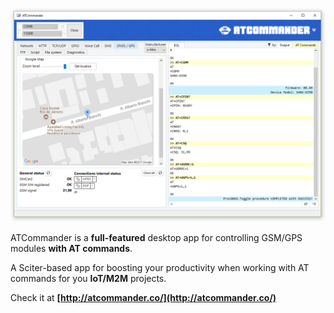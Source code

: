 ﻿![](/ContentBlog/ATCommander.png)

ATCommander is a <b>full-featured</b> desktop app for controlling GSM/GPS modules <b>with AT commands</b>.

A Sciter-based app for boosting your productivity when working with AT commands for you **IoT/M2M** projects.

Check it at **[http://atcommander.co/](http://atcommander.co/)**